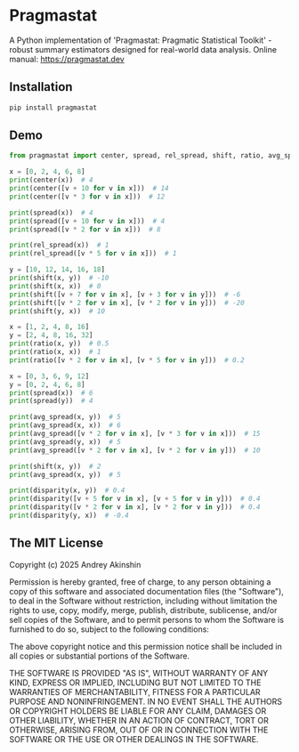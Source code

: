 # Pragmastat

A Python implementation of 'Pragmastat: Pragmatic Statistical Toolkit' - robust summary estimators designed for real-world data analysis.
Online manual: https://pragmastat.dev

## Installation

```bash
pip install pragmastat
```

## Demo

```python
from pragmastat import center, spread, rel_spread, shift, ratio, avg_spread, disparity

x = [0, 2, 4, 6, 8]
print(center(x))  # 4
print(center([v + 10 for v in x]))  # 14
print(center([v * 3 for v in x]))  # 12

print(spread(x))  # 4
print(spread([v + 10 for v in x]))  # 4
print(spread([v * 2 for v in x]))  # 8

print(rel_spread(x))  # 1
print(rel_spread([v * 5 for v in x]))  # 1

y = [10, 12, 14, 16, 18]
print(shift(x, y))  # -10
print(shift(x, x))  # 0
print(shift([v + 7 for v in x], [v + 3 for v in y]))  # -6
print(shift([v * 2 for v in x], [v * 2 for v in y]))  # -20
print(shift(y, x))  # 10

x = [1, 2, 4, 8, 16]
y = [2, 4, 8, 16, 32]
print(ratio(x, y))  # 0.5
print(ratio(x, x))  # 1
print(ratio([v * 2 for v in x], [v * 5 for v in y]))  # 0.2

x = [0, 3, 6, 9, 12]
y = [0, 2, 4, 6, 8]
print(spread(x))  # 6
print(spread(y))  # 4

print(avg_spread(x, y))  # 5
print(avg_spread(x, x))  # 6
print(avg_spread([v * 2 for v in x], [v * 3 for v in x]))  # 15
print(avg_spread(y, x))  # 5
print(avg_spread([v * 2 for v in x], [v * 2 for v in y]))  # 10

print(shift(x, y))  # 2
print(avg_spread(x, y))  # 5

print(disparity(x, y))  # 0.4
print(disparity([v + 5 for v in x], [v + 5 for v in y]))  # 0.4
print(disparity([v * 2 for v in x], [v * 2 for v in y]))  # 0.4
print(disparity(y, x))  # -0.4
```

## The MIT License

Copyright (c) 2025 Andrey Akinshin

Permission is hereby granted, free of charge, to any person obtaining
a copy of this software and associated documentation files (the
"Software"), to deal in the Software without restriction, including
without limitation the rights to use, copy, modify, merge, publish,
distribute, sublicense, and/or sell copies of the Software, and to
permit persons to whom the Software is furnished to do so, subject to
the following conditions:

The above copyright notice and this permission notice shall be
included in all copies or substantial portions of the Software.

THE SOFTWARE IS PROVIDED "AS IS", WITHOUT WARRANTY OF ANY KIND,
EXPRESS OR IMPLIED, INCLUDING BUT NOT LIMITED TO THE WARRANTIES OF
MERCHANTABILITY, FITNESS FOR A PARTICULAR PURPOSE AND
NONINFRINGEMENT. IN NO EVENT SHALL THE AUTHORS OR COPYRIGHT HOLDERS BE
LIABLE FOR ANY CLAIM, DAMAGES OR OTHER LIABILITY, WHETHER IN AN ACTION
OF CONTRACT, TORT OR OTHERWISE, ARISING FROM, OUT OF OR IN CONNECTION
WITH THE SOFTWARE OR THE USE OR OTHER DEALINGS IN THE SOFTWARE.
